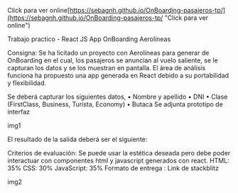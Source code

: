 Click para ver online[https://sebagnh.github.io/OnBoarding-pasajeros-tp/](https://sebagnh.github.io/OnBoarding-pasajeros-tp/ "Click para ver online")

Trabajo practico - React JS
App OnBoarding Aerolíneas

Consigna:
Se ha licitado un proyecto con Aerolíneas para generar de OnBoarding en el cual, los pasajeros se anuncian al vuelo saliente, se le capturan los datos y se los muestran en pantalla.
El área de análisis funciona ha propuesto una app generada en React debido a su portabilidad y flexibilidad.

Se deberá capturar los siguientes datos,
•	Nombre y apellido
•	DNI
•	Clase (FirstClass, Business, Turista, Economy)
•	Butaca
Se adjunta prototipo de interfaz
 

 img1


El resultado de la salida deberá ser el siguiente:
 
Criterios de evaluación:
Se puede usar la estética deseada pero debe poder interactuar con componentes html y javascript generados con react.
HTML: 35%
CSS: 30%
JavaScript: 35%
Formato de entrega : Link de stackblitz


img2



<!--




npm i --save styled-components


https://stackblitz.com/edit/react-ts-y6kdsf?file=App.js
https://stackblitz.com/edit/react-ts-y6kdsf
https://stackblitz.com/edit/react-ts-y6kdsf?file=App.js,components%2FDataTable.js,components%2FFormulario.js,style.css


https://www.paradigmadigital.com/dev/agilizar-desarrollo-tablas-react/
npm install react-table --save


npm i --save bootstrap @popperjs/core




        <div>
                <button onClick={ () => {
                    pasajeros.map((p)=>{console.log(p)});
                    console.log(pasajeros) 
                }}>Mostrar</button>
            </div>

-------------
utilizando styled components
google fonts 

-->